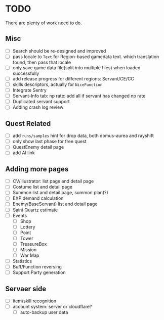 # TODO

There are plenty of work need to do.

## Misc
- [ ] Search should be re-designed and improved
- [ ] pass locale to `Text` for Region-based gamedata text.
      which translation found, then pass that locale
- [ ] only save game data file(split into multiple files) when loaded successfully
- [ ] add release progress for different regions: Servant/CE/CC
- [ ] skills descriptors, actually for `NiceFunction`
- [ ] Integrate Sentry
- [ ] Servant-Info tab: np rate: add all if servant has changed np rate
- [ ] Duplicated servant support
- [ ] Adding crash log review

## Quest Related
- [ ] add `runs/samples` hint for drop data, both domus-aurea and rayshift
- [ ] only show last phase for free quest
- [ ] QuestEnemy detail page
- [ ] add AI link

## Adding more pages
- [ ] CV/illustrator: list page and detail page
- [ ] Costume list and detail page
- [ ] Summon list and detail page, summon plan(?)
- [ ] EXP demand calculation
- [ ] Enemy(BaseServant) list and detail page
- [ ] Saint Quartz estimate
- [ ] Events
  - [ ] Shop
  - [ ] Lottery
  - [ ] Point
  - [ ] Tower
  - [ ] TreasureBox
  - [ ] Mission
  - [ ] War Map
- [ ] Statistics
- [ ] Buff/Function reversing
- [ ] Support Party generation

## Servaer side
- [ ] item/skill recognition
- [ ] account system: server or cloudflare?
  - [ ] auto-backup user data
